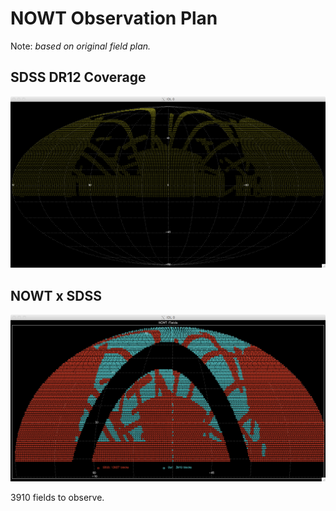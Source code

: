 NOWT Observation Plan
===

Note: *based on original field plan.*

SDSS DR12 Coverage
---
![SDSS](sdss_map.tiff "SDSS Coverage Map")

NOWT x SDSS
---
![NOWT](nowt_field.tiff "NOWT Plan")

3910 fields to observe.
